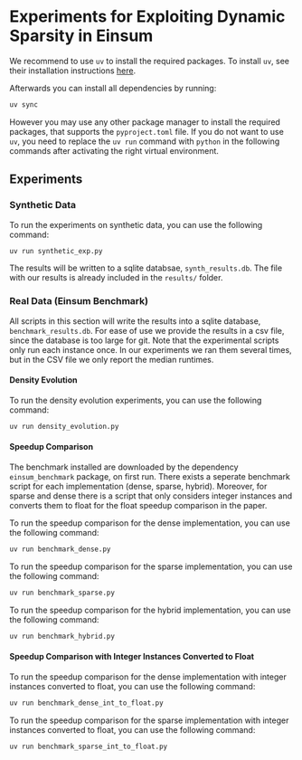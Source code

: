 # Experiments for Exploiting Dynamic Sparsity in Einsum

We recommend to use `uv` to install the required packages. To install `uv`, see their installation instructions [here](https://docs.astral.sh/uv/getting-started/installation/#installation-methods).

Afterwards you can install all dependencies by running:
```bash
uv sync
```

However you may use any other package manager to install the required packages, that supports the `pyproject.toml` file. If you do not want to use `uv`, you need to replace the `uv run` command with `python` in the following commands after activating the right virtual environment.

## Experiments


### Synthetic Data

To run the experiments on synthetic data, you can use the following command:
```bash
uv run synthetic_exp.py
```
The results will be written to a sqlite databsae, `synth_results.db`. The file with our results is already included in the `results/` folder.


### Real Data (Einsum Benchmark)

All scripts in this section will write the results into a sqlite database, `benchmark_results.db`. For ease of use we provide the results in a csv file, since the database is too large for git. Note that the experimental scripts only run each instance once. In our experiments we ran them several times, but in the CSV file we only report the median runtimes.

#### Density Evolution

To run the density evolution experiments, you can use the following command:
```bash
uv run density_evolution.py
```

#### Speedup Comparison

The benchmark installed are downloaded by the dependency `einsum_benchmark` package, on first run. There exists a seperate benchmark script for each implementation (dense, sparse, hybrid). Moreover, for sparse and dense there is a script that only considers integer instances and converts them to float for the float speedup comparison in the paper. 

To run the speedup comparison for the dense implementation, you can use the following command:
```bash
uv run benchmark_dense.py
```
To run the speedup comparison for the sparse implementation, you can use the following command:
```bash
uv run benchmark_sparse.py
```
To run the speedup comparison for the hybrid implementation, you can use the following command:
```bash
uv run benchmark_hybrid.py
```

#### Speedup Comparison with Integer Instances Converted to Float
To run the speedup comparison for the dense implementation with integer instances converted to float, you can use the following command:
```bash
uv run benchmark_dense_int_to_float.py
```

To run the speedup comparison for the sparse implementation with integer instances converted to float, you can use the following command:
```bash
uv run benchmark_sparse_int_to_float.py
```
